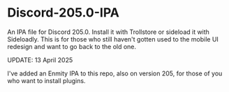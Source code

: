 # Discord-205.0-IPA
An IPA file for Discord 205.0. Install it with Trollstore or sideload it with Sideloadly. This is for those who still haven't gotten used to the mobile UI redesign and want to go back to the old one.

UPDATE: 13 April 2025

I've added an Enmity IPA to this repo, also on version 205, for those of you who want to install plugins.
